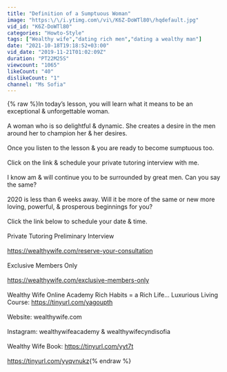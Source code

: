 ```yaml
---
title: "Definition of a Sumptuous Woman"
image: "https:\/\/i.ytimg.com\/vi\/K6Z-DoWTl80\/hqdefault.jpg"
vid_id: "K6Z-DoWTl80"
categories: "Howto-Style"
tags: ["Wealthy wife","dating rich men","dating a wealthy man"]
date: "2021-10-18T19:18:52+03:00"
vid_date: "2019-11-21T01:02:09Z"
duration: "PT22M25S"
viewcount: "1065"
likeCount: "40"
dislikeCount: "1"
channel: "Ms Sofia"
---
```

{% raw %}In today’s lesson, you will learn what it means to be an exceptional &amp; unforgettable woman.<br /><br />A woman who is so delightful &amp; dynamic. She creates a desire in the men around her to champion her &amp; her desires.<br /><br />Once you listen to the lesson &amp; you are ready to become sumptuous too.<br /><br />Click on the link &amp; schedule your private tutoring interview with me.<br /><br />I know am &amp; will continue you to be surrounded by great men. Can you say the same?<br /><br />2020 is less than 6 weeks away. Will it be more of the same or new more loving, powerful, &amp; prosperous beginnings for you?<br /><br />Click the link below to schedule your date &amp; time.<br /><br />Private Tutoring Preliminary Interview<br /><br /><a rel="nofollow" target="blank" href="https://wealthywife.com/reserve-your-consultation">https://wealthywife.com/reserve-your-consultation</a><br /><br />Exclusive Members Only <br /><br /><a rel="nofollow" target="blank" href="https://wealthywife.com/exclusive-members-only">https://wealthywife.com/exclusive-members-only</a><br /><br />Wealthy Wife Online Academy Rich Habits = a Rich Life... Luxurious Living  Course: <a rel="nofollow" target="blank" href="https://tinyurl.com/yagoupth">https://tinyurl.com/yagoupth</a><br /><br />Website: wealthywife.com<br /><br />Instagram: wealthywifeacademy &amp; wealthywifecyndisofia<br /><br />Wealthy Wife Book: <a rel="nofollow" target="blank" href="https://tinyurl.com/yyt7t">https://tinyurl.com/yyt7t</a><br /><br /><a rel="nofollow" target="blank" href="https://tinyurl.com/yyqvnukz">https://tinyurl.com/yyqvnukz</a>{% endraw %}
